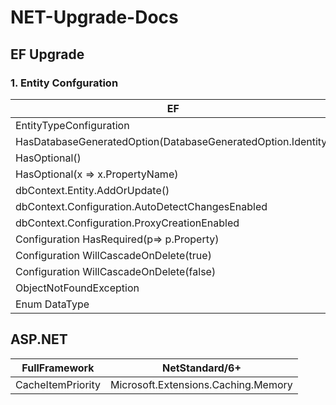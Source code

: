 # NET-Upgrade-Docs


## EF Upgrade 
### 1. Entity Confguration

| EF | EF Core |
|-----|-----|
|EntityTypeConfiguration| IEntityTypeConfiguration|
|HasDatabaseGeneratedOption(DatabaseGeneratedOption.Identity)|DatabaseGeneratedOption.Identity|
|HasOptional() | Not required, IsRequired(false) is an option|
|HasOptional(x => x.PropertyName)| Modify the underlying proprty to be `virtual`|
|dbContext.Entity.AddOrUpdate()| dbContext.Entity.Update()|
|dbContext.Configuration.AutoDetectChangesEnabled|dbContext.ChangeTracker.AutoDetectChangesEnabled |
|dbContext.Configuration.ProxyCreationEnabled|dbContext.ChangeTracker.LazyLoadingEnabled|
|Configuration HasRequired(p=> p.Property) | builder.HasOne(p=>p.Property).WithMany(x=>x.property).IsRequired()|
|Configuration WillCascadeOnDelete(true) | OnDelete(DeleteBehavior.Cascade)|
|Configuration WillCascadeOnDelete(false) | OnDelete(DeleteBehavior.ClientSetNull)|
| ObjectNotFoundException | DbUpdateException|
| Enum DataType | Configuration: .HasConversion<int>()|


## ASP.NET
|FullFramework| NetStandard/6+|  
|-----|-----|  
|CacheItemPriority| Microsoft.Extensions.Caching.Memory|  
